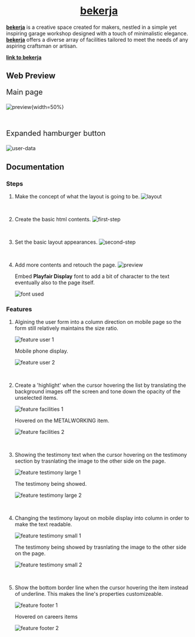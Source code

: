 <!-- [![Review Assignment Due Date](https://classroom.github.com/assets/deadline-readme-button-22041afd0340ce965d47ae6ef1cefeee28c7c493a6346c4f15d667ab976d596c.svg)](https://classroom.github.com/a/cvSOEAVD) -->

# <h1 align ="center"> [bekerja](https://www.boredduck.site/) </h1>

**[bekerja](https://www.boredduck.site/)** is a creative space created for makers, nestled in a simple yet inspiring garage workshop designed with a touch of minimalistic elegance. **[bekerja](https://www.boredduck.site/)** offers a diverse array of facilities tailored to meet the needs of any aspiring craftsman or artisan.

**[link to bekerja](https://www.boredduck.site/)**

## Web Preview

<p style="font-size:20px"> Main page </p>

![preview](./src/readme/ux.png){width=50%}

<br>

<p style="font-size:20px">Expanded hamburger button</p>

![user-data](./src/readme/ux-2.png)


## Documentation

### Steps
<!-- <div style="font-size:15px"> -->

1.  Make the concept of what the layout is going to be.
![layout](./src/readme/layout.jpg)

<br>

2. Create the basic html contents.
![first-step](./src/readme/first-step.png)

<br>

3. Set the basic layout appearances.
![second-step](./src/readme/second-step.png)

<br>

4. Add more contents and retouch the page.
![preview](./src/readme/preview.png)



   Embed **Playfair Display** font to add a bit of character to the text eventually also to the page itself.

   ![font used](./src/readme/font-used.png)

### Features
 
1. Algining the user form into a column direction on mobile page so the form still relatively maintains the size ratio.

   ![feature user 1](./src/readme/feat-user-1.png)

    Mobile phone display.

   ![feature user 2](./src/readme/feat-user-2.png)

<br>

2. Create a 'highlight' when the cursor hovering the list by translating the background images off the screen and tone down the opacity of the unselected items.

   ![feature facilities 1](./src/readme/feat-facilites-l-1.png)

   Hovered on the METALWORKING item.

   ![feature facilities 2](./src/readme/feat-facilites-l-2.png)

<br>

3. Showing the testimony text when the cursor hovering on the testimony section by trasnlating the image to the other side on the page.

   ![feature testimony large 1](./src/readme/feat-testimony-l-1.png)
   
   The testimony being showed.

   ![feature testimony large 2](./src/readme/feat-testimony-l-2.png)

<br>

4. Changing the testimony layout on mobile display into column in order to make the text readable.

   ![feature testimony small 1](./src/readme/feat-testimony-sm-1.png)
   
   The testimony being showed by trasnlating the image to the other side on the page.

   ![feature testimony small 2](./src/readme/feat-testimony-sm-2.png)

<br>

5. Show the bottom border line when the cursor hovering the item instead of underline. This makes the line's properties customizeable.

   ![feature footer 1](./src/readme/feat-footer-1.png)
   
   Hovered on careers items

   ![feature footer 2](./src/readme/feat-footer-2.png)

###